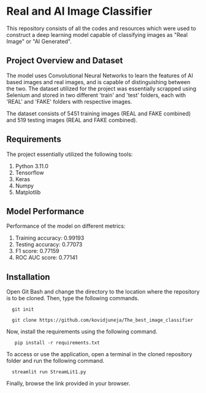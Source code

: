 # Real and AI Image Classifier 

This repository consists of all the codes and resources which were used to construct a deep learning model capable of classifying images as "Real Image" or "AI Generated".

## Project Overview and Dataset 

The model uses Convolutional Neural Networks to learn the features of AI based images and real images, and is capable of distinguishing between the two. 
The dataset utilized for the project was essentially scrapped using Selenium and stored in two different 'train' and 'test' folders, each with 'REAL' and 'FAKE' folders with respective images. 

The dataset consists of 5451 training images (REAL and FAKE combined) and 519 testing images (REAL and FAKE combined). 

## Requirements

The project essentially utilized the following tools: 
1. Python 3.11.0
2. Tensorflow
3. Keras
4. Numpy
5. Matplotlib

## Model Performance

Performance of the model on different metrics:
1. Training accuracy: 0.99193
2. Testing accuracy: 0.77073
3. F1 score: 0.77159
4. ROC AUC score: 0.77141


## Installation


Open Git Bash and change the directory to the location where the repository is to be cloned. Then, type the following commands.

```shell
  git init
```
```shell
  git clone https://github.com/kovidjuneja/The_best_image_classifier
```
Now, install the requirements using the following command.

```shell
   pip install -r requirements.txt 
```
To access or use the application, open a terminal in the cloned repository folder and run the following command.

```shell
  streamlit run StreamLit1.py
```
Finally, browse the link provided in your browser.
